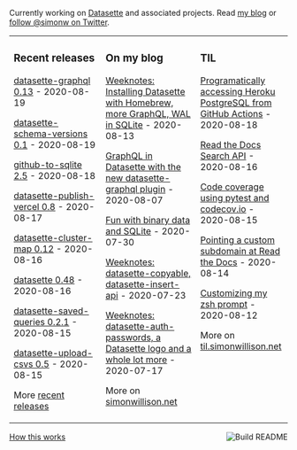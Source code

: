 Currently working on [Datasette](https://datasette.readthedocs.io/) and associated projects. Read [my blog](https://simonwillison.net/) or [follow @simonw on Twitter](https://twitter.com/simonw).

<table><tr><td valign="top" width="33%">

### Recent releases
<!-- recent_releases starts -->
[datasette-graphql 0.13](https://github.com/simonw/datasette-graphql/releases/tag/0.13) - 2020-08-19

[datasette-schema-versions 0.1](https://github.com/simonw/datasette-schema-versions/releases/tag/0.1) - 2020-08-19

[github-to-sqlite 2.5](https://github.com/dogsheep/github-to-sqlite/releases/tag/2.5) - 2020-08-18

[datasette-publish-vercel 0.8](https://github.com/simonw/datasette-publish-vercel/releases/tag/0.8) - 2020-08-17

[datasette-cluster-map 0.12](https://github.com/simonw/datasette-cluster-map/releases/tag/0.12) - 2020-08-16

[datasette 0.48](https://github.com/simonw/datasette/releases/tag/0.48) - 2020-08-16

[datasette-saved-queries 0.2.1](https://github.com/simonw/datasette-saved-queries/releases/tag/0.2.1) - 2020-08-15

[datasette-upload-csvs 0.5](https://github.com/simonw/datasette-upload-csvs/releases/tag/0.5) - 2020-08-15
<!-- recent_releases ends -->
More [recent releases](https://github.com/simonw/simonw/blob/main/releases.md)
</td><td valign="top" width="34%">

### On my blog
<!-- blog starts -->
[Weeknotes: Installing Datasette with Homebrew, more GraphQL, WAL in SQLite](http://simonwillison.net/2020/Aug/13/weeknotes-datasette-homebrew-graphql/) - 2020-08-13

[GraphQL in Datasette with the new datasette-graphql plugin](http://simonwillison.net/2020/Aug/7/datasette-graphql/) - 2020-08-07

[Fun with binary data and SQLite](http://simonwillison.net/2020/Jul/30/fun-binary-data-and-sqlite/) - 2020-07-30

[Weeknotes: datasette-copyable, datasette-insert-api](http://simonwillison.net/2020/Jul/23/datasette-copyable-datasette-insert-api/) - 2020-07-23

[Weeknotes: datasette-auth-passwords, a Datasette logo and a whole lot more](http://simonwillison.net/2020/Jul/17/weeknotes-datasette-logo/) - 2020-07-17
<!-- blog ends -->
More on [simonwillison.net](https://simonwillison.net/)
</td><td valign="top" width="33%">

### TIL
<!-- tils starts -->
[Programatically accessing Heroku PostgreSQL from GitHub Actions](https://github.com/simonw/til/blob/main/heroku/programatic-access-postgresql.md) - 2020-08-18

[Read the Docs Search API](https://github.com/simonw/til/blob/main/readthedocs/readthedocs-search-api.md) - 2020-08-16

[Code coverage using pytest and codecov.io](https://github.com/simonw/til/blob/main/pytest/pytest-code-coverage.md) - 2020-08-15

[Pointing a custom subdomain at Read the Docs](https://github.com/simonw/til/blob/main/readthedocs/custom-subdomain.md) - 2020-08-14

[Customizing my zsh prompt](https://github.com/simonw/til/blob/main/zsh/custom-zsh-prompt.md) - 2020-08-12
<!-- tils ends -->
More on [til.simonwillison.net](https://til.simonwillison.net/)
</td></tr></table>

<a href="https://github.com/simonw/simonw/actions"><img src="https://github.com/simonw/simonw/workflows/Build%20README/badge.svg" align="right" alt="Build README"></a> <a href="https://simonwillison.net/2020/Jul/10/self-updating-profile-readme/">How this works</a>

